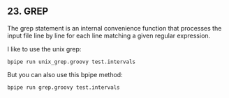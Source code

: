 ## 23. GREP

The grep statement is an internal convenience function that processes the input file line by line for each line matching a given regular expression.

I like to use the unix grep:

```
bpipe run unix_grep.groovy test.intervals
```

But you can also use this bpipe method:

```
bpipe run grep.groovy test.intervals
```
